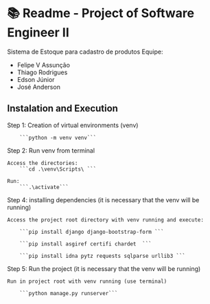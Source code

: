 # :books: Readme - Project of Software Engineer II

Sistema de Estoque para cadastro de produtos
Equipe:
- Felipe V Assunção
- Thiago Rodrigues
- Edson Júnior
- José Anderson

## Instalation and Execution
Step 1: Creation of virtual environments (venv)
	
		```python -m venv venv```

Step 2: Run venv from terminal 

	Access the directories: 
		```cd .\venv\Scripts\ ```
		
	Run: 
		```.\activate```

Step 4: installing dependencies (it is necessary that the venv will be running)

	Access the project root directory with venv running and execute: 
	
		```pip install django django-bootstrap-form ```

		```pip install asgiref certifi chardet  ```

		```pip install idna pytz requests sqlparse urllib3 ```
	

Step 5: Run the project (it is necessary that the venv will be running)

	Run in project root with venv running (use terminal)
	
		```python manage.py runserver```
